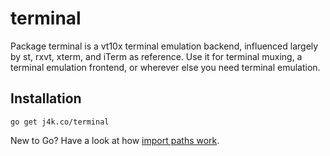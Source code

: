 # terminal

Package terminal is a vt10x terminal emulation backend, influenced
largely by st, rxvt, xterm, and iTerm as reference. Use it for terminal
muxing, a terminal emulation frontend, or wherever else you need
terminal emulation.

## Installation

	go get j4k.co/terminal

New to Go? Have a look at how [import paths work](http://golang.org/doc/code.html#remote).

